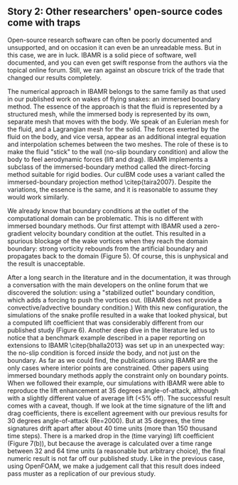 ## Story 2: Other researchers' open-source codes come with traps

Open-source research software can often be poorly documented and unsupported, and on occasion it can even be an unreadable mess. 
But in this case, we are in luck.
IBAMR is a solid piece of software, well documented, and you can even get swift response from the authors via the topical online forum.
Still, we ran against an obscure trick of the trade that changed our results completely. 

The numerical approach in IBAMR belongs to the same family as that used in our published work on wakes of flying snakes: an immersed boundary method. 
The essence of the approach is that the fluid is represented by a structured mesh, while the immersed body is represented by its own, separate mesh that moves with the body. 
We speak of an Eulerian mesh for the fluid, and a Lagrangian mesh for the solid. 
The forces exerted by the fluid on the body, and vice versa, appear as an additional integral equation and interpolation schemes between the two meshes. 
The role of these is to make the fluid "stick" to the wall (no-slip boundary condition) and allow the body to feel aerodynamic forces (lift and drag).
IBAMR implements a subclass of the immersed-boundary method called the direct-forcing method suitable for rigid bodies.
Our cuIBM code uses a variant called the immersed-boundary projection method \citep{taira2007}.
Despite the variations, the essence is the same, and it is reasonable to assume they would work similarly.

We already know that boundary conditions at the outlet of the computational domain can be problematic. 
This is no different with immersed boundary methods. 
Our first attempt with IBAMR used a zero-gradient velocity boundary condition at the outlet. 
This resulted in a spurious blockage of the wake vortices when they reach the domain boundary: strong vorticity rebounds from the artificial boundary and propagates back to the domain (Figure 5). 
Of course, this is unphysical and the result is unacceptable. 

After a long search in the literature and in the documentation, it was through a conversation with the main developers on the online forum that we discovered the solution: using a "stabilized outlet" boundary condition, which adds a forcing to push the vortices out.
(IBAMR does not provide a convective/advective boundary condition.) 
With this new configuration, the simulations of the snake profile resulted in a wake that looked physical, but a computed lift coefficient that was considerably different from our published study (Figure 6). 
Another deep dive in the literature led us to notice that a benchmark example described in a paper reporting on extensions to IBAMR \citep{bhalla2013} was set up in an unexpected way: 
the no-slip condition is forced _inside_ the body, and not just on the boundary. 
As far as we could find, the publications using IBAMR are the only cases where interior points are constrained. 
Other papers using immersed boundary methods apply the constraint only on boundary points.
When we followed their example, our simulations with IBAMR were able to reproduce the lift enhancement at 35 degrees angle-of-attack, although with a slightly different value of average lift (<5% off). 
The successful result comes with a caveat, though. 
If we look at the time signature of the lift and drag coefficients, there is excellent agreement with our previous results for 30 degrees angle-of-attack (Re=2000). 
But at 35 degrees, the time signatures drift apart after about 40 time units (more than 150 thousand time steps). 
There is a marked drop in the (time varying) lift coefficient (Figure 7(b)), but because the average is calculated over a time range between 32 and 64 time units (a reasonable but arbitrary choice), the final numeric result is not far off our published study. 
Like in the previous case, using OpenFOAM, we make a judgement call that this result does indeed pass muster as a replication of our previous study. 
